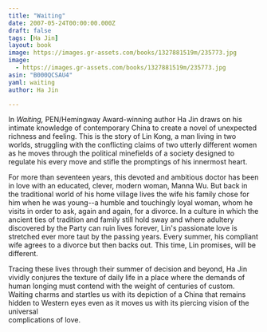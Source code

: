 ```yaml
---
title: "Waiting"
date: 2007-05-24T00:00:00.000Z
draft: false
tags: [Ha Jin]
layout: book
image: https://images.gr-assets.com/books/1327881519m/235773.jpg
image: 
  - https://images.gr-assets.com/books/1327881519m/235773.jpg
asin: "B000QCSAU4"
yaml: waiting
author: Ha Jin

---
```


In *Waiting,* PEN/Hemingway Award-winning author Ha Jin draws on his intimate knowledge of contemporary China to create a novel of unexpected richness and feeling. This is the story of Lin Kong, a man living in two worlds, struggling with the conflicting claims of two utterly different women as he moves through the political minefields of a society designed to regulate his every move and stifle the promptings of his innermost heart.  
  
For more than seventeen years, this devoted and ambitious doctor has been in love with an educated, clever, modern woman, Manna Wu. But back in the traditional world of his home village lives the wife his family chose for him when he was young--a humble and touchingly loyal woman, whom he visits in order to ask, again and again, for a divorce. In a culture in which the ancient ties of tradition and family still hold sway and where adultery discovered by the Party can ruin lives forever, Lin's passionate love is stretched ever more taut by the passing years. Every summer, his compliant wife agrees to a divorce but then backs out. This time, Lin promises, will be different.  
  
Tracing these lives through their summer of decision and beyond, Ha Jin vividly conjures the texture of daily life in a place where the demands of human longing must contend with the weight of centuries of custom. Waiting charms and startles us with its depiction of a China that remains hidden to Western eyes even as it moves us with its piercing vision of the universal  
complications of love.